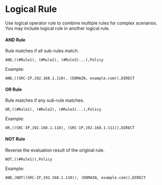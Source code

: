 # Logical Rule

Use logical operator rule to combine multiple rules for complex scenarios. You may include logical rule in another logical rule.


#### AND Rule

Rule matches if all sub-rules match.

`AND,((#Rule1), (#Rule2), (#Rule3)...),Policy`

Example:
```
AND,((SRC-IP,192.168.1.110), (DOMAIN, example.com)),DIRECT
```

#### OR Rule

Rule matches if any sub-rule matches.

`OR,((#Rule1), (#Rule2), (#Rule3)...),Policy`

Example:
```
OR,((SRC-IP,192.168.1.110), (SRC-IP,192.168.1.111)),DIRECT
```

#### NOT Rule

Reverse the evaluation result of the original rule. 

`NOT,((#Rule1)),Policy`


Example:
```
AND,(NOT((SRC-IP,192.168.1.110)), (DOMAIN, example.com)),DIRECT
```

